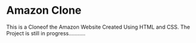 # Amazon Clone

This is a Cloneof the Amazon Website Created Using HTML and CSS. The Project is still in progress...........
